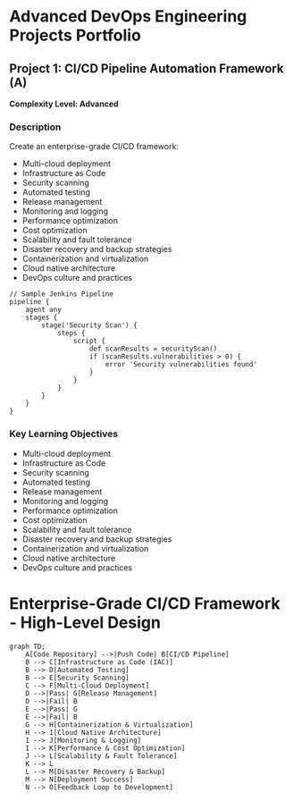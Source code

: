 # Advanced DevOps Engineering Projects Portfolio

## Project 1: CI/CD Pipeline Automation Framework (A)

**Complexity Level: Advanced**

### Description


Create an enterprise-grade CI/CD framework:
- Multi-cloud deployment
- Infrastructure as Code
- Security scanning
- Automated testing
- Release management
- Monitoring and logging
- Performance optimization
- Cost optimization
- Scalability and fault tolerance
- Disaster recovery and backup strategies
- Containerization and virtualization
- Cloud native architecture
- DevOps culture and practices

```
// Sample Jenkins Pipeline
pipeline {
    agent any
    stages {
        stage('Security Scan') {
            steps {
                script {
                    def scanResults = securityScan()
                    if (scanResults.vulnerabilities > 0) {
                        error 'Security vulnerabilities found'
                    }
                }
            }
        }
    }
}
```


### Key Learning Objectives

- Multi-cloud deployment
- Infrastructure as Code
- Security scanning
- Automated testing
- Release management
- Monitoring and logging
- Performance optimization
- Cost optimization
- Scalability and fault tolerance
- Disaster recovery and backup strategies
- Containerization and virtualization
- Cloud native architecture
- DevOps culture and practices



# Enterprise-Grade CI/CD Framework - High-Level Design

```mermaid
graph TD;
    A[Code Repository] -->|Push Code| B[CI/CD Pipeline]
    B --> C[Infrastructure as Code (IAC)]
    B --> D[Automated Testing]
    B --> E[Security Scanning]
    C --> F[Multi-Cloud Deployment]
    D -->|Pass| G[Release Management]
    D -->|Fail| B
    E -->|Pass| G
    E -->|Fail| B
    G --> H[Containerization & Virtualization]
    H --> I[Cloud Native Architecture]
    I --> J[Monitoring & Logging]
    I --> K[Performance & Cost Optimization]
    J --> L[Scalability & Fault Tolerance]
    K --> L
    L --> M[Disaster Recovery & Backup]
    M --> N[Deployment Success]
    N --> O[Feedback Loop to Development]
```